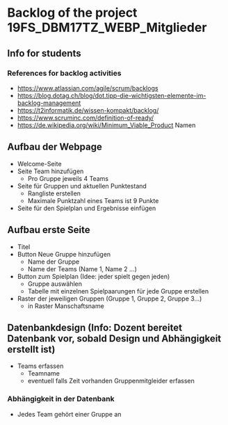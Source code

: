 # Backlog of the project 19FS_DBM17TZ_WEBP_Mitglieder

## Info for students

### References for backlog activities

- https://www.atlassian.com/agile/scrum/backlogs
- https://blog.dotag.ch/blog/dot.tipp-die-wichtigsten-elemente-im-backlog-management
- https://t2informatik.de/wissen-kompakt/backlog/
- https://www.scruminc.com/definition-of-ready/
- https://de.wikipedia.org/wiki/Minimum_Viable_Product
Namen

## Aufbau der Webpage
  - Welcome-Seite
  - Seite Team hinzufügen
    * Pro Gruppe jeweils 4 Teams
  - Seite für Gruppen und aktuellen Punktestand
    * Rangliste erstellen
    * Maximale Punktzahl eines Teams ist 9 Punkte
  - Seite für den Spielplan und Ergebnisse einfügen
  
## Aufbau erste Seite
  - Titel
  - Button Neue Gruppe hinzufügen
    * Name der Gruppe
    * Name der Teams (Name 1, Name 2 ...)
  - Button zum Spielplan (Idee: jeder spielt gegen jeden)
    * Gruppe auswählen
    * Tabelle mit einzelnen Spielpaarungen für jede Gruppe erstellen
  - Raster der jeweiligen Gruppen (Gruppe 1, Gruppe 2, Gruppe 3...)
    * in Raster Manschaftsname
  
## Datenbankdesign (Info: Dozent bereitet Datenbank vor, sobald Design und Abhängigkeit erstellt ist)
   - Teams erfassen
      * Teamname
      * eventuell falls Zeit vorhanden Gruppenmitgleider erfassen
     
### Abhängigkeit in der Datenbank 
  - Jedes Team gehört einer Gruppe an 
   
